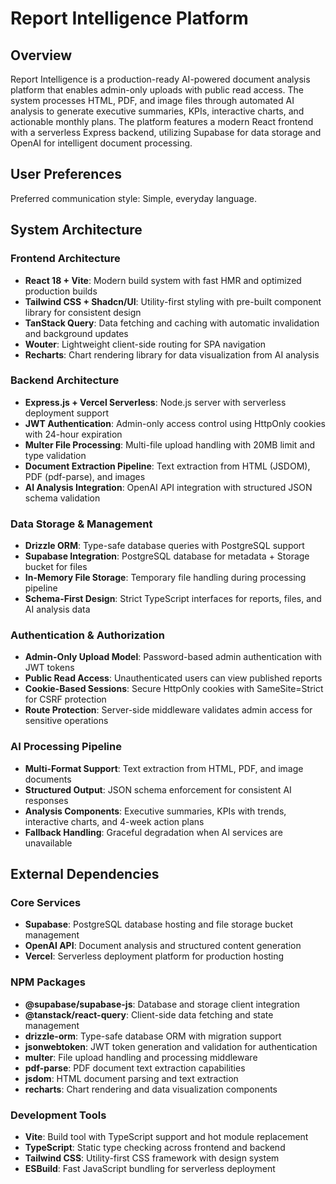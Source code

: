 # Report Intelligence Platform

## Overview

Report Intelligence is a production-ready AI-powered document analysis platform that enables admin-only uploads with public read access. The system processes HTML, PDF, and image files through automated AI analysis to generate executive summaries, KPIs, interactive charts, and actionable monthly plans. The platform features a modern React frontend with a serverless Express backend, utilizing Supabase for data storage and OpenAI for intelligent document processing.

## User Preferences

Preferred communication style: Simple, everyday language.

## System Architecture

### Frontend Architecture
- **React 18 + Vite**: Modern build system with fast HMR and optimized production builds
- **Tailwind CSS + Shadcn/UI**: Utility-first styling with pre-built component library for consistent design
- **TanStack Query**: Data fetching and caching with automatic invalidation and background updates
- **Wouter**: Lightweight client-side routing for SPA navigation
- **Recharts**: Chart rendering library for data visualization from AI analysis

### Backend Architecture
- **Express.js + Vercel Serverless**: Node.js server with serverless deployment support
- **JWT Authentication**: Admin-only access control using HttpOnly cookies with 24-hour expiration
- **Multer File Processing**: Multi-file upload handling with 20MB limit and type validation
- **Document Extraction Pipeline**: Text extraction from HTML (JSDOM), PDF (pdf-parse), and images
- **AI Analysis Integration**: OpenAI API integration with structured JSON schema validation

### Data Storage & Management
- **Drizzle ORM**: Type-safe database queries with PostgreSQL support
- **Supabase Integration**: PostgreSQL database for metadata + Storage bucket for files
- **In-Memory File Storage**: Temporary file handling during processing pipeline
- **Schema-First Design**: Strict TypeScript interfaces for reports, files, and AI analysis data

### Authentication & Authorization
- **Admin-Only Upload Model**: Password-based admin authentication with JWT tokens
- **Public Read Access**: Unauthenticated users can view published reports
- **Cookie-Based Sessions**: Secure HttpOnly cookies with SameSite=Strict for CSRF protection
- **Route Protection**: Server-side middleware validates admin access for sensitive operations

### AI Processing Pipeline
- **Multi-Format Support**: Text extraction from HTML, PDF, and image documents
- **Structured Output**: JSON schema enforcement for consistent AI responses
- **Analysis Components**: Executive summaries, KPIs with trends, interactive charts, and 4-week action plans
- **Fallback Handling**: Graceful degradation when AI services are unavailable

## External Dependencies

### Core Services
- **Supabase**: PostgreSQL database hosting and file storage bucket management
- **OpenAI API**: Document analysis and structured content generation
- **Vercel**: Serverless deployment platform for production hosting

### NPM Packages
- **@supabase/supabase-js**: Database and storage client integration
- **@tanstack/react-query**: Client-side data fetching and state management
- **drizzle-orm**: Type-safe database ORM with migration support
- **jsonwebtoken**: JWT token generation and validation for authentication
- **multer**: File upload handling and processing middleware
- **pdf-parse**: PDF document text extraction capabilities
- **jsdom**: HTML document parsing and text extraction
- **recharts**: Chart rendering and data visualization components

### Development Tools
- **Vite**: Build tool with TypeScript support and hot module replacement
- **TypeScript**: Static type checking across frontend and backend
- **Tailwind CSS**: Utility-first CSS framework with design system
- **ESBuild**: Fast JavaScript bundling for serverless deployment